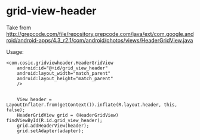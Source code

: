 grid-view-header
================

Take from http://grepcode.com/file/repository.grepcode.com/java/ext/com.google.android/android-apps/4.3_r2.1/com/android/photos/views/HeaderGridView.java

Usage:

    <com.cosic.gridviewheader.HeaderGridView
        android:id="@+id/grid_view_header"
        android:layout_width="match_parent"
        android:layout_height="match_parent"
        />


        View header = LayoutInflater.from(getContext()).inflate(R.layout.header, this, false);
        HeaderGridView grid = (HeaderGridView) findViewById(R.id.grid_view_header);
        grid.addHeaderView(header);
        grid.setAdapter(adapter);
